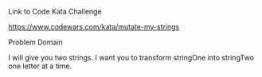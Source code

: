 
Link to Code Kata Challenge

https://www.codewars.com/kata/mutate-my-strings

Problem Domain

I will give you two strings. I want you to transform stringOne into stringTwo one letter at a time.
